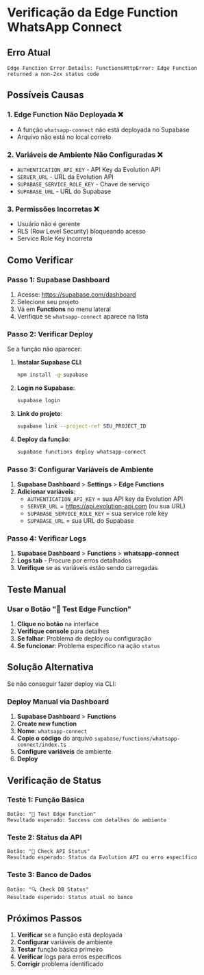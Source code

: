 # Verificação da Edge Function WhatsApp Connect

## Erro Atual
```
Edge Function Error Details: FunctionsHttpError: Edge Function returned a non-2xx status code
```

## Possíveis Causas

### 1. Edge Function Não Deployada ❌
- A função `whatsapp-connect` não está deployada no Supabase
- Arquivo não está no local correto

### 2. Variáveis de Ambiente Não Configuradas ❌
- `AUTHENTICATION_API_KEY` - API Key da Evolution API
- `SERVER_URL` - URL da Evolution API  
- `SUPABASE_SERVICE_ROLE_KEY` - Chave de serviço
- `SUPABASE_URL` - URL do Supabase

### 3. Permissões Incorretas ❌
- Usuário não é gerente
- RLS (Row Level Security) bloqueando acesso
- Service Role Key incorreta

## Como Verificar

### Passo 1: Supabase Dashboard
1. Acesse: https://supabase.com/dashboard
2. Selecione seu projeto
3. Vá em **Functions** no menu lateral
4. Verifique se `whatsapp-connect` aparece na lista

### Passo 2: Verificar Deploy
Se a função não aparecer:
1. **Instalar Supabase CLI**:
   ```bash
   npm install -g supabase
   ```

2. **Login no Supabase**:
   ```bash
   supabase login
   ```

3. **Link do projeto**:
   ```bash
   supabase link --project-ref SEU_PROJECT_ID
   ```

4. **Deploy da função**:
   ```bash
   supabase functions deploy whatsapp-connect
   ```

### Passo 3: Configurar Variáveis de Ambiente
1. **Supabase Dashboard** > **Settings** > **Edge Functions**
2. **Adicionar variáveis**:
   - `AUTHENTICATION_API_KEY` = sua API key da Evolution API
   - `SERVER_URL` = https://api.evolution-api.com (ou sua URL)
   - `SUPABASE_SERVICE_ROLE_KEY` = sua service role key
   - `SUPABASE_URL` = sua URL do Supabase

### Passo 4: Verificar Logs
1. **Supabase Dashboard** > **Functions** > **whatsapp-connect**
2. **Logs tab** - Procure por erros detalhados
3. **Verifique** se as variáveis estão sendo carregadas

## Teste Manual

### Usar o Botão "🧪 Test Edge Function"
1. **Clique no botão** na interface
2. **Verifique console** para detalhes
3. **Se falhar**: Problema de deploy ou configuração
4. **Se funcionar**: Problema específico na ação `status`

## Solução Alternativa

Se não conseguir fazer deploy via CLI:

### Deploy Manual via Dashboard
1. **Supabase Dashboard** > **Functions**
2. **Create new function**
3. **Nome**: `whatsapp-connect`
4. **Copie o código** do arquivo `supabase/functions/whatsapp-connect/index.ts`
5. **Configure variáveis** de ambiente
6. **Deploy**

## Verificação de Status

### Teste 1: Função Básica
```
Botão: "🧪 Test Edge Function"
Resultado esperado: Success com detalhes do ambiente
```

### Teste 2: Status da API
```
Botão: "🔄 Check API Status"  
Resultado esperado: Status da Evolution API ou erro específico
```

### Teste 3: Banco de Dados
```
Botão: "🔍 Check DB Status"
Resultado esperado: Status atual no banco
```

## Próximos Passos

1. **Verificar** se a função está deployada
2. **Configurar** variáveis de ambiente
3. **Testar** função básica primeiro
4. **Verificar** logs para erros específicos
5. **Corrigir** problema identificado





